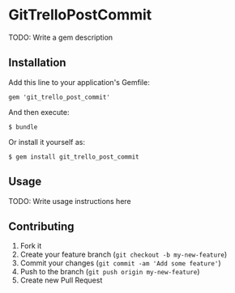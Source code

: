 # GitTrelloPostCommit

TODO: Write a gem description

## Installation

Add this line to your application's Gemfile:

    gem 'git_trello_post_commit'

And then execute:

    $ bundle

Or install it yourself as:

    $ gem install git_trello_post_commit

## Usage

TODO: Write usage instructions here

## Contributing

1. Fork it
2. Create your feature branch (`git checkout -b my-new-feature`)
3. Commit your changes (`git commit -am 'Add some feature'`)
4. Push to the branch (`git push origin my-new-feature`)
5. Create new Pull Request
